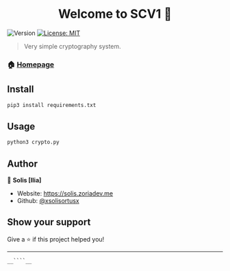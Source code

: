<h1 align="center">Welcome to SCV1 👋</h1>
<p>
  <img alt="Version" src="https://img.shields.io/badge/version-0.0.2-blue.svg?cacheSeconds=2592000" />
  <a href="#" target="_blank">
    <img alt="License: MIT" src="https://img.shields.io/badge/License-MIT-yellow.svg" />
  </a>
</p>

> Very simple cryptography system. 

### 🏠 [Homepage](https://scv1.zoriadev.me)

## Install

```sh
pip3 install requirements.txt
```

## Usage

```sh
python3 crypto.py
```

## Author

👤 **Solis [Ilia]**

* Website: https://solis.zoriadev.me
* Github: [@xsolisortusx](https://github.com/xsolisortusx)

## Show your support

Give a ⭐️ if this project helped you!

***
``__````__``
